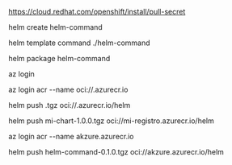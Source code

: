 
https://cloud.redhat.com/openshift/install/pull-secret

helm create helm-command

helm template command ./helm-command

helm package helm-command

az login

az login acr --name oci://<nombre-del-registro>.azurecr.io

helm push <nombre-del-paquete>.tgz oci://<nombre-del-registro>.azurecr.io/helm

helm push mi-chart-1.0.0.tgz oci://mi-registro.azurecr.io/helm



az login acr --name akzure.azurecr.io

helm push helm-command-0.1.0.tgz oci://akzure.azurecr.io/helm